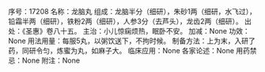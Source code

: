 序号：17208
名称：龙脑丸
组成：龙脑半分（细研），朱砂1两（细研，水飞过），铅霜半两（细研），铁粉2两（细研），人参3分（去芦头），龙齿2两（细研）。
出处：《圣惠》卷八十五。
主治：小儿惊痫烦热，眠卧不安。
加减：None
功效：None
用法用量：每服5丸，以粥饮送下，不拘时候。
制备方法：上为末，入研了药，同研令匀，炼蜜为丸，如麻子大。
临床应用：None
各家论述：None
用药禁忌：None
附注：None
